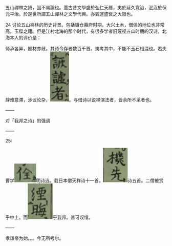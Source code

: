 五山禪林之詩，固不易論也。蓋古昔文學盛於弘仁天曆，夷於延久寬治，泯沒於保元平治。於是世所謂五山禪林之文學代興。亦氣運盛衰之大限也。

24 讨论五山禅林的历史背景。包括镰仓幕府时期，大兴土木，僧侣的地位也非常高。玉牒之籍。但是江村北海的那个时代，有很多学者旧蔑视五山时期的汉诗。北海本人的评价是：

师承各异，题材亦歧。其诗今存者数百千首。夷考其中，不能不玉石相混也。若夫辞难意滞，涉议论杂，![截屏2020-07-06下午121717.png](截屏2020-07-06下午121717.png)。与借诗以说禅演法者，皆余所不采者也。

——

对「我邦之诗」的强调

——

25:

曹学![截屏2020-07-06下午122136.png](截屏2020-07-06下午122136.png)明诗选。载日本僧天祥诗十一首。![截屏2020-07-06下午122211.png](截屏2020-07-06下午122211.png)诗五首。二僧被赏乎中土。而![截屏2020-07-06下午122302.png](截屏2020-07-06下午122302.png)乎我邦。甚可叹惜。

——

孝谦帝为始。。。今无所考尔。